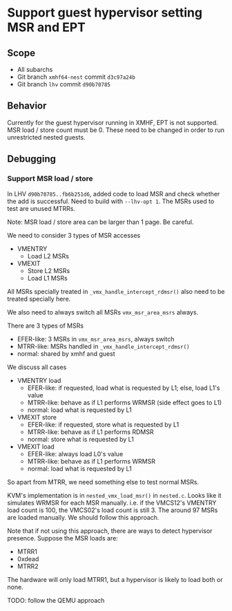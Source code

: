 # Support guest hypervisor setting MSR and EPT

## Scope
* All subarchs
* Git branch `xmhf64-nest` commit `d3c97a24b`
* Git branch `lhv` commit `d90b70785`

## Behavior
Currently for the guest hypervisor running in XMHF, EPT is not supported.
MSR load / store count must be 0. These need to be changed in order to run
unrestricted nested guests.

## Debugging

### Support MSR load / store

In LHV `d90b70785..fb6b251d6`, added code to load MSR and check whether the
add is successful. Need to build with `--lhv-opt 1`. The MSRs used to test are
unused MTRRs.

Note: MSR load / store area can be larger than 1 page. Be careful.

We need to consider 3 types of MSR accesses
* VMENTRY
	* Load L2 MSRs
* VMEXIT
	* Store L2 MSRs
	* Load L1 MSRs

All MSRs specially treated in `_vmx_handle_intercept_rdmsr()` also need to
be treated specially here.

We also need to always switch all MSRs `vmx_msr_area_msrs` always.

There are 3 types of MSRs
* EFER-like: 3 MSRs in `vmx_msr_area_msrs`, always switch
* MTRR-like: MSRs handled in `_vmx_handle_intercept_rdmsr()`
* normal: shared by xmhf and guest

We discuss all cases
* VMENTRY load
	* EFER-like: if requested, load what is requested by L1; else, load L1's value
	* MTRR-like: behave as if L1 performs WRMSR (side effect goes to L1)
	* normal: load what is requested by L1
* VMEXIT store
	* EFER-like: if requested, store what is requested by L1
	* MTRR-like: behave as if L1 performs RDMSR
	* normal: store what is requested by L1
* VMEXIT load
	* EFER-like: always load L0's value
	* MTRR-like: behave as if L1 performs WRMSR
	* normal: load what is requested by L1

So apart from MTRR, we need something else to test normal MSRs.

KVM's implementation is in `nested_vmx_load_msr()` in `nested.c`. Looks like
it simulates WRMSR for each MSR manually. i.e. if the VMCS12's VMENTRY load
count is 100, the VMCS02's load count is still 3. The around 97 MSRs are loaded
manually. We should follow this approach.

Note that if not using this approach, there are ways to detect hypervisor
presence. Suppose the MSR loads are:
* MTRR1
* 0xdead
* MTRR2

The hardware will only load MTRR1, but a hypervisor is likely to load both or
none.

TODO: follow the QEMU approach

